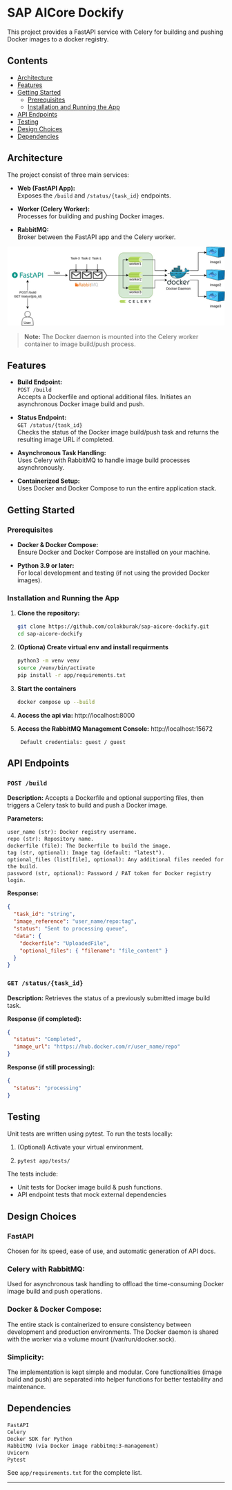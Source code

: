 # SAP AICore Dockify

This project provides a FastAPI service with Celery for building and pushing Docker images to a docker registry.


## Contents

- [Architecture](#architecture)
- [Features](#features)
- [Getting Started](#getting-started)
  - [Prerequisites](#prerequisites)
  - [Installation and Running the App](#installation-and-running-the-app)
- [API Endpoints](#api-endpoints)
- [Testing](#testing)
- [Design Choices](#design-choices)
- [Dependencies](#dependencies)

## Architecture

The project consist of three main services:

- **Web (FastAPI App):**  
Exposes the `/build` and `/status/{task_id}` endpoints.

- **Worker (Celery Worker):**  
Processes for building and pushing Docker images.

- **RabbitMQ:**  
Broker between the FastAPI app and the Celery worker.

![Architecture Diagram](docs/img/app-diagram.drawio.jpg)

> **Note:** The Docker daemon is mounted into the Celery worker container to image build/push process.

## Features

- **Build Endpoint:**  
  `POST /build`  
  Accepts a Dockerfile and optional additional files. Initiates an asynchronous Docker image build and push.

- **Status Endpoint:**  
  `GET /status/{task_id}`  
  Checks the status of the Docker image build/push task and returns the resulting image URL if completed.

- **Asynchronous Task Handling:**  
  Uses Celery with RabbitMQ to handle image build processes asynchronously.

- **Containerized Setup:**  
  Uses Docker and Docker Compose to run the entire application stack.


## Getting Started

### Prerequisites

- **Docker & Docker Compose:**  
  Ensure Docker and Docker Compose are installed on your machine.

- **Python 3.9 or later:**  
  For local development and testing (if not using the provided Docker images).

### Installation and Running the App

1. **Clone the repository:**
   ```bash
   git clone https://github.com/colakburak/sap-aicore-dockify.git
   cd sap-aicore-dockify
   ```
2. **(Optiona) Create virtual env and install requirments**
    ```bash
    python3 -m venv venv
    source /venv/bin/activate
    pip install -r app/requirements.txt 
    ```
3. **Start the containers**

    ```bash
    docker compose up --build
    ```

3. **Access the api via:** http://localhost:8000

4. **Access the RabbitMQ Management Console:** http://localhost:15672

        Default credentials: guest / guest


## API Endpoints

### `POST /build`
**Description:** Accepts a Dockerfile and optional supporting files, then triggers a Celery task to build and push a Docker image.

**Parameters:**

    user_name (str): Docker registry username.
    repo (str): Repository name.
    dockerfile (file): The Dockerfile to build the image.
    tag (str, optional): Image tag (default: "latest").
    optional_files (list[file], optional): Any additional files needed for the build.
    password (str, optional): Password / PAT token for Docker registry login.

**Response:**

```json
{
  "task_id": "string",
  "image_reference": "user_name/repo:tag",
  "status": "Sent to processing queue",
  "data": {
    "dockerfile": "UploadedFile",
    "optional_files": { "filename": "file_content" }
  }
}
```

### `GET /status/{task_id}`
**Description:** Retrieves the status of a previously submitted image build task.

**Response (if completed):**
```json
{
  "status": "Completed",
  "image_url": "https://hub.docker.com/r/user_name/repo"
}
```
**Response (if still processing):**
```json
{
  "status": "processing"
}
```


## Testing
Unit tests are written using pytest. To run the tests locally:
1. (Optional) Activate your virtual environment.

2.
    ```bash
    pytest app/tests/
    ```

The tests include:
- Unit tests for Docker image build & push functions.
- API endpoint tests that mock external dependencies


## Design Choices

### FastAPI
Chosen for its speed, ease of use, and automatic generation of API docs.

### Celery with RabbitMQ:
Used for asynchronous task handling to offload the time-consuming Docker image build and push operations.

### Docker & Docker Compose:
The entire stack is containerized to ensure consistency between development and production environments.
The Docker daemon is shared with the worker via a volume mount (/var/run/docker.sock).

### Simplicity:
The implementation is kept simple and modular. Core functionalities (image build and push) are separated into helper functions for better testability and maintenance.

## Dependencies

    FastAPI
    Celery
    Docker SDK for Python
    RabbitMQ (via Docker image rabbitmq:3-management)
    Uvicorn
    Pytest

See `app/requirements.txt` for the complete list.

---